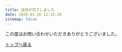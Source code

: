 ```yaml
---
title: 送信が完了しました
date: 2020-01-26 12:32:19
sitemap: false
---
```


この度はお問い合わせいただきありがとうございました。

[トップへ戻る](/)
